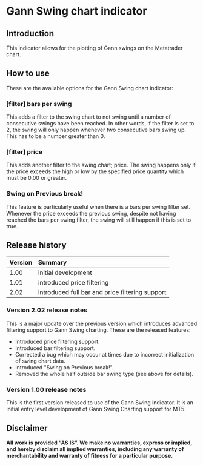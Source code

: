 # Gann Swing chart indicator

## Introduction

This indicator allows for the plotting of Gann swings on the Metatrader chart. 

## How to use

These are the available options for the Gann Swing chart indicator:

### [filter] bars per swing

This adds a filter to the swing chart to not swing until a number of consecutive swings have been reached. In other words, if the filter is set to 2, the swing will only happen whenever two consecutive bars swing up. This has to be a number greater than 0.

### [filter] price

This adds another filter to the swing chart; price. The swing happens only if the price exceeds the high or low by the specified price quantity which must be 0.00 or greater.

### Swing on Previous break!

This feature is particularly useful when there is a bars per swing filter set. Whenever the price exceeds the previous swing, despite not having reached the bars per swing filter, the swing will still happen if this is set to true.

## Release history

| Version   | Summary                                                      |
| :--       | :--                                                          |
| 1.00      | initial development                                          |
| 1.01      | introduced price filtering                                   |
| 2.02      | introduced full bar and price filtering support              |

### Version 2.02 release notes

This is a major update over the previous version which introduces advanced filtering support to Gann Swing charting. These are the released features:

- Introduced price filtering support.
- Introduced bar filtering support.
- Corrected a bug which may occur at times due to incorrect initialization of swing chart data.
- Introduced "Swing on Previous break!".
- Removed the whole half outside bar swing type (see above for details).

### Version 1.00 release notes

This is the first version released to use of the Gann Swing indicator. It is an initial entry level development of Gann Swing Charting support for MT5.
 
## Disclaimer

**All work is provided ​“AS IS”. We make no warranties, express or implied, and hereby disclaim all implied warranties, including any warranty of merchantability and warranty of fitness for a particular purpose.**
